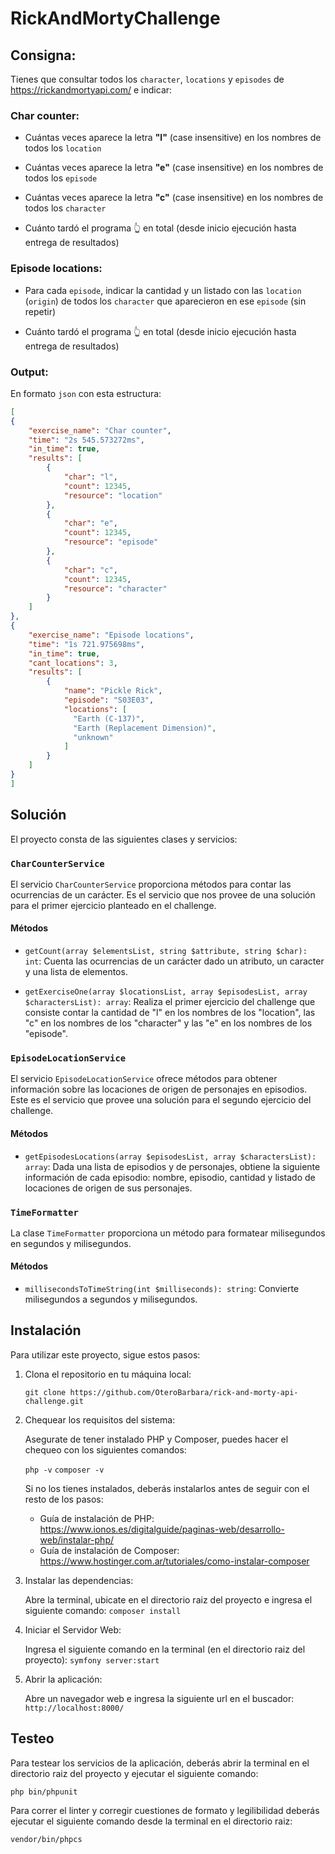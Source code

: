 # RickAndMortyChallenge

## Consigna:

Tienes que consultar todos los `character`, `locations` y `episodes` de https://rickandmortyapi.com/ e indicar:

### Char counter:

  - Cuántas veces aparece la letra **"l"** (case insensitive) en los nombres de todos los `location`

  - Cuántas veces aparece la letra **"e"** (case insensitive) en los nombres de todos los `episode`

  - Cuántas veces aparece la letra **"c"** (case insensitive) en los nombres de todos los `character`

  - Cuánto tardó el programa 👆 en total (desde inicio ejecución hasta entrega de resultados)

### Episode locations:

  - Para cada `episode`, indicar la cantidad y un listado con las `location` (`origin`) de todos los `character` que aparecieron en ese `episode` (sin repetir)

  - Cuánto tardó el programa 👆 en total (desde inicio ejecución hasta entrega de resultados)

### Output:

  En formato `json` con esta estructura:

  ```json
  [
  {
      "exercise_name": "Char counter",
      "time": "2s 545.573272ms",
      "in_time": true,
      "results": [
          {
              "char": "l",
              "count": 12345,
              "resource": "location"
          },
          {
              "char": "e",
              "count": 12345,
              "resource": "episode"
          },
          {
              "char": "c",
              "count": 12345,
              "resource": "character"
          }
      ]
  },
  {
      "exercise_name": "Episode locations",
      "time": "1s 721.975698ms",
      "in_time": true,
      "cant_locations": 3,
      "results": [
          {
              "name": "Pickle Rick",
              "episode": "S03E03",
              "locations": [
                "Earth (C-137)",
                "Earth (Replacement Dimension)",
                "unknown"
              ]
          }
      ]
  }
]
```
## Solución

El proyecto consta de las siguientes clases y servicios:

### `CharCounterService`

El servicio `CharCounterService` proporciona métodos para contar las ocurrencias de un carácter. Es el servicio que nos provee de una solución para el primer ejercicio planteado en el challenge.

#### Métodos

- `getCount(array $elementsList, string $attribute, string $char): int`: Cuenta las ocurrencias de un carácter dado un atributo, un caracter y una lista de elementos.

- `getExerciseOne(array $locationsList, array $episodesList, array $charactersList): array`: Realiza el primer ejercicio del challenge que consiste contar la cantidad de "l" en los nombres de los "location", las "c" en los nombres de los "character" y las "e" en los nombres de los "episode".

### `EpisodeLocationService`

El servicio `EpisodeLocationService` ofrece métodos para obtener información sobre las locaciones de origen de personajes en episodios. Este es el servicio que provee una solución para el segundo ejercicio del challenge.

#### Métodos

- `getEpisodesLocations(array $episodesList, array $charactersList): array`: Dada una lista de episodios y de personajes, obtiene la siguiente información de cada episodio: nombre, episodio, cantidad y listado de locaciones de origen de sus personajes.

### `TimeFormatter`

La clase `TimeFormatter` proporciona un método para formatear milisegundos en segundos y milisegundos.

#### Métodos

- `millisecondsToTimeString(int $milliseconds): string`: Convierte milisegundos a segundos y milisegundos.

## Instalación

Para utilizar este proyecto, sigue estos pasos:

1. Clona el repositorio en tu máquina local:

   `git clone https://github.com/OteroBarbara/rick-and-morty-api-challenge.git`

2. Chequear los requisitos del sistema:

    Asegurate de tener instalado PHP y Composer, puedes hacer el chequeo con los siguientes comandos:

    `php -v`
    `composer -v`

    Si no los tienes instalados, deberás instalarlos antes de seguir con el resto de los pasos:
      - Guía de instalación de PHP: https://www.ionos.es/digitalguide/paginas-web/desarrollo-web/instalar-php/
      - Guía de instalación de Composer: https://www.hostinger.com.ar/tutoriales/como-instalar-composer

3. Instalar las dependencias:

    Abre la terminal, ubicate en el directorio raiz del proyecto e ingresa el siguiente comando: `composer install`

4. Iniciar el Servidor Web:

    Ingresa el siguiente comando en la terminal (en el directorio raiz del proyecto): `symfony server:start`

5. Abrir la aplicación:

    Abre un navegador web e ingresa la siguiente url en el buscador: `http://localhost:8000/`    


## Testeo

Para testear los servicios de la aplicación, deberás abrir la terminal en el directorio raiz del proyecto y ejecutar el siguiente comando:

`php bin/phpunit`

Para correr el linter y corregir cuestiones de formato y legilibilidad deberás ejecutar el siguiente comando desde la terminal en el directorio raiz:

`vendor/bin/phpcs`
